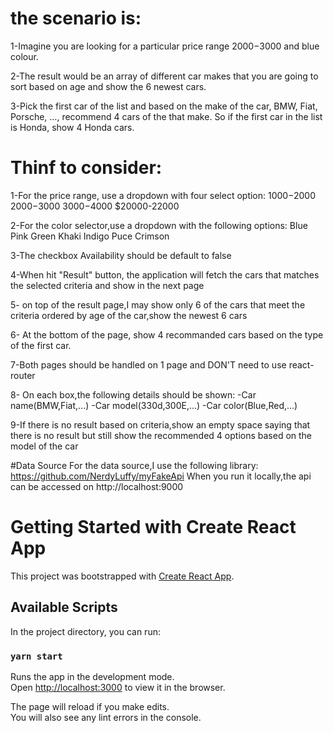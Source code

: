 # the scenario is:

1-Imagine you are looking for a particular price range $2000-$3000 and blue colour.

2-The result would be an array of different car makes that you are going to sort based on age and show the 6 newest cars.

3-Pick the first car of the list and based on the make of the car, BMW, Fiat, Porsche, …, recommend 4 cars of the that make. So if the first car in the list is Honda, show 4 Honda cars.

# Thinf to consider:

1-For the price range, use a dropdown with four select option:
$1000-$2000
$2000-$3000
$3000-$4000
\$20000-22000

2-For the color selector,use a dropdown with the following options:
Blue
Pink
Green
Khaki
Indigo
Puce
Crimson

3-The checkbox Availability should be default to false

4-When hit "Result" button, the application will fetch the cars that matches the selected criteria and show in the next page

5- on top of the result page,I may show only 6 of the cars that meet the criteria ordered by age of the car,show the newest 6 cars

6- At the bottom of the page, show 4 recommanded cars based on the type of the first car.

7-Both pages should be handled on 1 page and DON'T need to use react-router

8- On each box,the following details should be shown:
-Car name(BMW,Fiat,...)
-Car model(330d,300E,...)
-Car color(Blue,Red,...)

9-If there is no result based on criteria,show an empty space saying that there is no result but still show the recommended 4 options based on the model of the car

#Data Source
For the data source,I use the following library:
https://github.com/NerdyLuffy/myFakeApi
When you run it locally,the api can be accessed on http://localhost:9000

# Getting Started with Create React App

This project was bootstrapped with [Create React App](https://github.com/facebook/create-react-app).

## Available Scripts

In the project directory, you can run:

### `yarn start`

Runs the app in the development mode.\
Open [http://localhost:3000](http://localhost:3000) to view it in the browser.

The page will reload if you make edits.\
You will also see any lint errors in the console.
